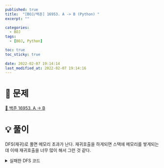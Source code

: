 ```yaml
---
published: true
title:  "[BOJ/백준] 16953. A -> B (Python) "
excerpt: ""

categories:
  - BOJ
tags:
  - [BOJ, Python]

toc: true
toc_sticky: true
 
date: 2022-02-07 19:14:14
last_modified_at: 2022-02-07 19:14:16
---
```

# 🔎 문제
[🔗 백준 16953. A -> B](https://www.acmicpc.net/problem/16953)

# 💡 풀이
DFS(재귀)로 풀면 메모리 초과가 난다. 재귀호출을 하게되면 스택에 메모리를 쌓게되는데 이때 재귀호출을 너무 많이 해서 그런 것 같다.

<details>
<summary>실패한 DFS 코드</summary>
<div markdown="1">
```python
import sys
sys.setrecursionlimit(10**7)
    
def dfs(a, b, cur, count):
  global MIN
  if cur == b:
    MIN = min(MIN, count)
    MIN += 1
    return
  elif cur > b:
    return
  else:
    dfs(a, b, cur * 2, count + 1)
    dfs(a, b, int(str(cur) + '1'), count + 1)

a, b = map(int, input().split())
MIN = sys.maxsize
dfs(a, b, a, 0)

print(MIN)
```
</div>
</details>

<br>

이건 '최소'를 구하는 문제이므로([2178. 미로탐색](https://devyuseon.github.io/boj/boj-2178/) 포스트 참고) BFS가 적절하다. 자세한 소스코드는 아래에 첨부했다.

# 📃 소스코드
```python
from collections import deque

a, b = map(int, input().split())
MIN = -1

Q = deque([(a, 1)])
while Q:
    n, count = Q.popleft()
    if n == b:
        MIN = count
        break
    if n * 2 <= b:
        Q.append((n * 2, count + 1))
    if int(str(n) + '1') <= b:
        Q.append((int(str(n) + '1'), count + 1))

print(MIN)
```
![image](https://user-images.githubusercontent.com/67352902/152769838-c7ed0434-8db1-4b21-8cb1-bf6cf5361088.png){: .align-center}
<br>